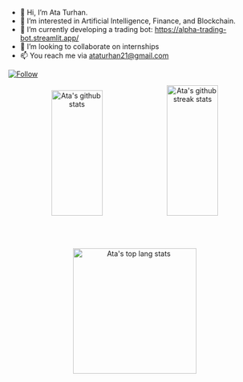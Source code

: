 - 👋 Hi, I’m Ata Turhan.
- 👀 I’m interested in Artificial Intelligence, Finance, and Blockchain.
- 🌱 I’m currently developing a trading bot: https://alpha-trading-bot.streamlit.app/
- 💞️ I’m looking to collaborate on internships
- 📫 You reach me via ataturhan21@gmail.com

[![Follow](https://img.shields.io/badge/LinkedIn-0077B5?style=for-the-badge&logo=linkedin&logoColor=white)](https://www.linkedin.com/in/ata-turhan-555b5b160/)
<!---[![Follow](Medium)](https://medium.com/@olympian_21)
--->


<div align="center">  
  <img width="45%" height="250px" src="https://github-readme-stats.vercel.app/api?username=olympian-21&count_private=true&show_icons=true&theme=dark&hide_rank=false" alt="Ata's github stats" /> 
  <img width="45%" height="260px" src="https://streak-stats.demolab.com?user=olympian-21&theme=dark" alt="Ata's github streak stats"/>
</div>

<br> <br>

<div align="center">  
  <img width="70%" height="250px" src="https://github-readme-stats.vercel.app/api/top-langs/?username=olympian-21&theme=dark" alt="Ata's top lang stats"/>
</div>

<!---
fotino21/fotino21 is a ✨ special ✨ repository because its `README.md` (this file) appears on your GitHub profile.
You can click the Preview link to take a look at your changes.
--->
